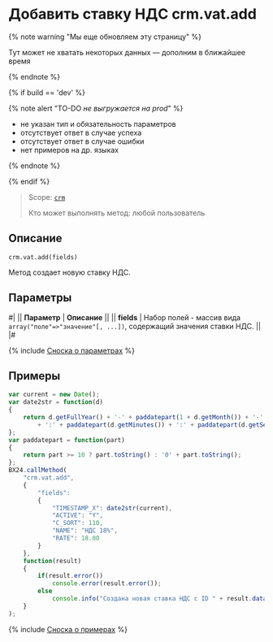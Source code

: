 # Добавить ставку НДС crm.vat.add

{% note warning "Мы еще обновляем эту страницу" %}

Тут может не хватать некоторых данных — дополним в ближайшее время

{% endnote %}

{% if build == 'dev' %}

{% note alert "TO-DO _не выгружается на prod_" %}

- не указан тип и обязательность параметров
- отсутствует ответ в случае успеха
- отсутствует ответ в случае ошибки
- нет примеров на др. языках
  
{% endnote %}

{% endif %}

> Scope: [`crm`](../../../scopes/permissions.md)
>
> Кто может выполнять метод: любой пользователь

## Описание

```http
crm.vat.add(fields)
```

Метод создает новую ставку НДС.

## Параметры

#|
|| **Параметр** | **Описание** ||
|| **fields** | Набор полей - массив вида `array("поле"=>"значение"[, ...])`, содержащий значения ставки НДС. ||
|#

{% include [Сноска о параметрах](../../../../_includes/required.md) %}

## Примеры

```javascript
var current = new Date();
var date2str = function(d)
{
    return d.getFullYear() + '-' + paddatepart(1 + d.getMonth()) + '-' + paddatepart(d.getDate()) + 'T' + paddatepart(d.getHours())
        + ':' + paddatepart(d.getMinutes()) + ':' + paddatepart(d.getSeconds()) + '+03:00';
};
var paddatepart = function(part)
{
    return part >= 10 ? part.toString() : '0' + part.toString();
};
BX24.callMethod(
    "crm.vat.add",
    {
        "fields":
        {
            "TIMESTAMP_X": date2str(current),
            "ACTIVE": "Y",
            "C_SORT": 110,
            "NAME": "НДС 18%",
            "RATE": 18.00
        }
    },
    function(result)
    {
        if(result.error())
            console.error(result.error());
        else
            console.info("Создана новая ставка НДС с ID " + result.data());
    }
);
```

{% include [Сноска о примерах](../../../../_includes/examples.md) %}